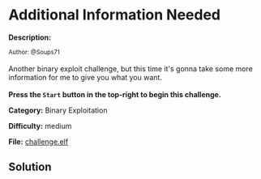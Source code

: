 # Additional Information Needed

**Description:**

<small>Author: @Soups71</small><br><br>Another binary exploit challenge, but this time it's gonna take some more information for me to give you what you want. <br><br> <b>Press the <code>Start</code> button in the top-right to begin this challenge.</b>


**Category:** Binary Exploitation

**Difficulty:** medium

**File:** [challenge.elf](challenge.elf)

## Solution


